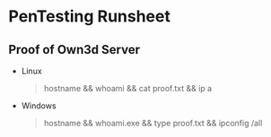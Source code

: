 # PenTesting Runsheet





## Proof of Own3d Server
* Linux 
  > hostname && whoami && cat proof.txt && ip a 
* Windows 
  > hostname && whoami.exe && type proof.txt && ipconfig /all
